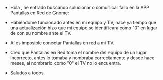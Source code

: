 - Hola , he entrado buscando solucionar o comunicar fallo en la APP Pantallas en Red de Gnome:

- Habiéndome funcionado antes en mi equipo y TV, hace ya tiempo que una actualización hizo que mi equipo se identificara como "0" en lugar de con su nombre ante el TV.
- Aí es imposible conectar Pantallas en red  a mi TV.
- Creo que  Pantallas en Red toma el nombre del equipo de un lugar incorrecto, antes lo tomaba y  nombraba correctamente y desde hace meses, al nombrarlo como "0" el TV no lo encuentra.
- Saludos a todos.

<!---
paralelocuarenta/paralelocuarenta is a ✨ special ✨ repository because its `README.md` (this file) appears on your GitHub profile.
You can click the Preview link to take a look at your changes.
--->
